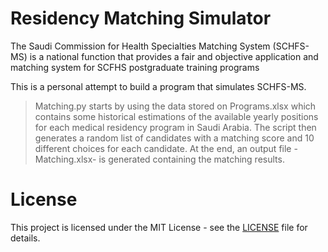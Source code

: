 # Residency Matching Simulator

The Saudi Commission for Health Specialties Matching System
(SCHFS-MS) is a national function that provides a fair and objective
application and matching system for SCFHS postgraduate training
programs

This is a personal attempt to build a program that simulates SCHFS-MS.

> Matching.py	starts by using the data stored on Programs.xlsx which contains some historical estimations of the available yearly positions for each medical residency program in Saudi Arabia. The script then generates a random list of candidates with a matching score and 10 different choices for each candidate. At the end, an output file -Matching.xlsx- is generated containing the matching results.

# License
This project is licensed under the MIT License - see the [LICENSE](LICENSE) file for details.
